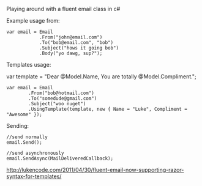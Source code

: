Playing around with a fluent email class in c#

Example usage from:

	var email = Email
            	.From("john@email.com")
            	.To("bob@email.com", "bob")
            	.Subject("hows it going bob")
            	.Body("yo dawg, sup?");


Templates usage:

var template = "Dear @Model.Name, You are totally @Model.Compliment.";
 
	var email = Email
            .From("bob@hotmail.com")
            .To("somedude@gmail.com")
            .Subject("woo nuget")
            .UsingTemplate(template, new { Name = "Luke", Compliment = "Awesome" });


Sending:
 
	//send normally
	email.Send();
 
	//send asynchronously
	email.SendAsync(MailDeliveredCallback);


<a href="http://lukencode.com/2011/04/30/fluent-email-now-supporting-razor-syntax-for-templates/">http://lukencode.com/2011/04/30/fluent-email-now-supporting-razor-syntax-for-templates/</a>